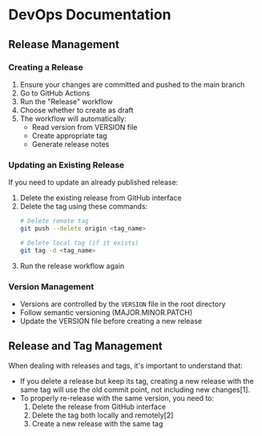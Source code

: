 # DevOps Documentation

## Release Management

### Creating a Release
1. Ensure your changes are committed and pushed to the main branch
2. Go to GitHub Actions
3. Run the "Release" workflow
4. Choose whether to create as draft
5. The workflow will automatically:
   - Read version from VERSION file
   - Create appropriate tag
   - Generate release notes

### Updating an Existing Release
If you need to update an already published release:

1. Delete the existing release from GitHub interface
2. Delete the tag using these commands:
   ```bash
   # Delete remote tag
   git push --delete origin <tag_name>
   
   # Delete local tag (if it exists)
   git tag -d <tag_name>
   ```
3. Run the release workflow again

### Version Management
- Versions are controlled by the `VERSION` file in the root directory
- Follow semantic versioning (MAJOR.MINOR.PATCH)
- Update the VERSION file before creating a new release

## Release and Tag Management

When dealing with releases and tags, it's important to understand that:

- If you delete a release but keep its tag, creating a new release with the same tag will use the old commit point, not including new changes[1].
- To properly re-release with the same version, you need to:
  1. Delete the release from GitHub interface
  2. Delete the tag both locally and remotely[2]
  3. Create a new release with the same tag
